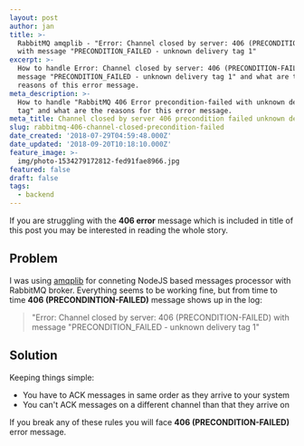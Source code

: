 ```yaml
---
layout: post
author: jan
title: >-
  RabbitMQ amqplib - "Error: Channel closed by server: 406 (PRECONDITION-FAILED)
  with message "PRECONDITION_FAILED - unknown delivery tag 1"
excerpt: >-
  How to handle Error: Channel closed by server: 406 (PRECONDITION-FAILED) with
  message "PRECONDITION_FAILED - unknown delivery tag 1" and what are the
  reasons of this error message.
meta_description: >-
  How to handle "RabbitMQ 406 Error precondition-failed with unknown delivery
  tag" and what are the reasons for this error message.
meta_title: Channel closed by server 406 precondition failed unknown delivery tag
slug: rabbitmq-406-channel-closed-precondition-failed
date_created: '2018-07-29T04:59:48.000Z'
date_updated: '2018-09-20T10:18:10.000Z'
feature_image: >-
  img/photo-1534279172812-fed91fae8966.jpg
featured: false
draft: false
tags:
  - backend
---
```

If you are struggling with the **406 error** message which is included in title of this post you may be interested in reading the whole story.

## Problem

I was using [amqplib](https://github.com/squaremo/amqp.node) for conneting NodeJS based messages processor with RabbitMQ broker.
Everything seems to be working fine, but from time to time **406 (PRECONDINTION-FAILED)** message shows up in the log:

> "Error: Channel closed by server: 406 (PRECONDITION-FAILED) with message "PRECONDITION_FAILED - unknown delivery tag 1"

## Solution

Keeping things simple:
- You have to ACK messages in same order as they arrive to your system
- You can't ACK messages on a different channel than that they arrive on

If you break any of these rules you will face **406 (PRECONDITION-FAILED)** error message.
